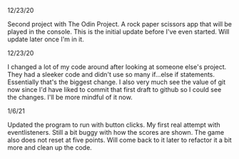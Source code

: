 12/23/20

Second project with The Odin Project. A rock paper scissors app that will be played in the console. This is the initial update before I've even started. Will update later once I'm in it. 

12/23/20

I changed a lot of my code around after looking at someone else's project. They had a sleeker code and didn't use so many if...else if statements. Essentially that's the biggest change. I also very much see the value of git now since I'd have liked to commit that first draft to github so I could see the changes. I'll be more mindful of it now. 

1/6/21

Updated the program to run with button clicks. My first real attempt with eventlisteners. Still a bit buggy with how the scores are shown. The game also does not reset at five points. Will come back to it later to refactor it a bit more and clean up the code. 
